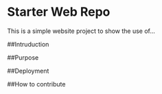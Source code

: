 # Starter Web Repo

This is a simple website project to
show the use of...

##Intruduction

##Purpose

##Deployment

##How to contribute